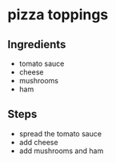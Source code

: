 # pizza toppings

## Ingredients

- tomato sauce
- cheese
- mushrooms
- ham

## Steps

- spread the tomato sauce
- add cheese
- add mushrooms and ham